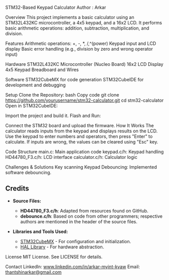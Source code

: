 STM32-Based Keypad Calculator
Author : Arkar

Overview
This project implements a basic calculator using an STM32L432KC microcontroller, a 4x5 keypad, and a 16x2 LCD. It performs basic arithmetic operations: addition, subtraction, multiplication, and division.

Features
Arithmetic operations: +, -, *, /,^(power)
Keypad input and LCD display
Basic error handling (e.g., division by zero and wrong operator input)

Hardware
STM32L432KC Microcontroller (Nucleo Board)
16x2 LCD Display
4x5 Keypad
Breadboard and Wires

Software
STM32CubeMX for code generation
STM32CubeIDE for development and debugging

Setup
Clone the Repository:
bash
Copy code
git clone https://github.com/yourusername/stm32-calculator.git
cd stm32-calculator
Open in STM32CubeIDE:

Import the project and build it.
Flash and Run:

Connect the STM32 board and upload the firmware.
How It Works
The calculator reads inputs from the keypad and displays results on the LCD. Use the keypad to enter numbers and operators, then press "Enter" to calculate.
If inputs are wrong, the values can be cleared using "Esc" key.

Code Structure
main.c: Main application code
keypad.c/h: Keypad handling
HD44780_F3.c/h: LCD interface
calculator.c/h: Calculator logic

Challenges & Solutions
Key scanning
Keypad Debouncing: Implemented software debouncing.

## Credits

- **Source Files:**
  - **HD44780_F3.c/h**: Adapted from resources found on GitHub.
  - **debounce.c/h**: Based on code from other programmers; respective authors are mentioned in the header of the source files.

- **Libraries and Tools Used:**
  - [STM32CubeMX](https://www.st.com/en/development-tools/stm32cube-mx.html) - For configuration and initialization.
  - [HAL Library](https://www.st.com/en/development-tools/stm32cube-embedded-software.html) - For hardware abstraction.


License
MIT License. See LICENSE for details.

Contact
LinkedIn: www.linkedin.com/in/arkar-myint-kyaw
Email: thantshinarkar@gmail.com
